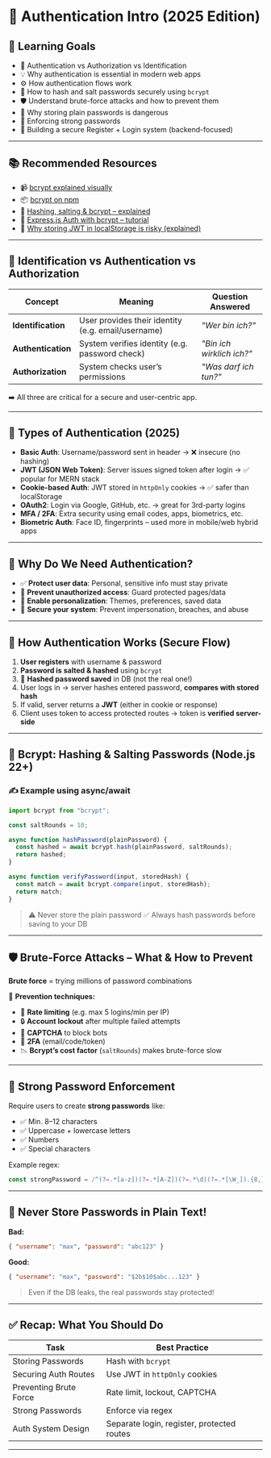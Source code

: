# 🔐 Authentication Intro (2025 Edition)

## 🎯 Learning Goals

- 🔎 Authentication vs Authorization vs Identification
- 💡 Why authentication is essential in modern web apps
- ⚙️ How authentication flows work
- 🧂 How to hash and salt passwords securely using `bcrypt`
- 🛡️ Understand brute-force attacks and how to prevent them
- 🚫 Why storing plain passwords is dangerous
- 💪 Enforcing strong passwords
- 🧾 Building a secure Register + Login system (backend-focused)

---

## 📚 Recommended Resources

- 📹 [bcrypt explained visually](https://bcrypt.online/)
- 📦 [bcrypt on npm](https://www.npmjs.com/package/bcrypt)
- 🎥 [Hashing, salting & bcrypt – explained](https://www.youtube.com/watch?v=qgpsIBLvrGY)
- 🎥 [Express.js Auth with bcrypt – tutorial](https://www.youtube.com/watch?v=Ud5xKCYQTjM)
- 🎥 [Why storing JWT in localStorage is risky (explained)](https://www.youtube.com/watch?v=3_WFZTIxDW4)

---

## 🧠 Identification vs Authentication vs Authorization

| Concept            | Meaning                                            | Question Answered         |
| ------------------ | -------------------------------------------------- | ------------------------- |
| **Identification** | User provides their identity (e.g. email/username) | _"Wer bin ich?"_          |
| **Authentication** | System verifies identity (e.g. password check)     | _"Bin ich wirklich ich?"_ |
| **Authorization**  | System checks user’s permissions                   | _"Was darf ich tun?"_     |

➡️ All three are critical for a secure and user-centric app.

---

## 🔐 Types of Authentication (2025)

- **Basic Auth**: Username/password sent in header → ❌ insecure (no hashing)
- **JWT (JSON Web Token)**: Server issues signed token after login → ✅ popular for MERN stack
- **Cookie-based Auth**: JWT stored in `httpOnly` cookies → ✅ safer than localStorage
- **OAuth2**: Login via Google, GitHub, etc. → great for 3rd-party logins
- **MFA / 2FA**: Extra security using email codes, apps, biometrics, etc.
- **Biometric Auth**: Face ID, fingerprints – used more in mobile/web hybrid apps

---

## 🤔 Why Do We Need Authentication?

- ✅ **Protect user data**: Personal, sensitive info must stay private
- 🚫 **Prevent unauthorized access**: Guard protected pages/data
- 👤 **Enable personalization**: Themes, preferences, saved data
- 🔐 **Secure your system**: Prevent impersonation, breaches, and abuse

---

## 🔄 How Authentication Works (Secure Flow)

1. **User registers** with username & password
2. **Password is salted & hashed** using `bcrypt`
3. 🔐 **Hashed password saved** in DB (not the real one!)
4. User logs in → server hashes entered password, **compares with stored hash**
5. If valid, server returns a **JWT** (either in cookie or response)
6. Client uses token to access protected routes → token is **verified server-side**

---

## 🧂 Bcrypt: Hashing & Salting Passwords (Node.js 22+)

### ✍️ Example using async/await

```js
import bcrypt from "bcrypt";

const saltRounds = 10;

async function hashPassword(plainPassword) {
  const hashed = await bcrypt.hash(plainPassword, saltRounds);
  return hashed;
}

async function verifyPassword(input, storedHash) {
  const match = await bcrypt.compare(input, storedHash);
  return match;
}
```

> ⚠️ Never store the plain password
> ✅ Always hash passwords before saving to your DB

---

## 🛡️ Brute-Force Attacks – What & How to Prevent

**Brute force** = trying millions of password combinations

🧱 **Prevention techniques:**

- 🚦 **Rate limiting** (e.g. max 5 logins/min per IP)
- 🔒 **Account lockout** after multiple failed attempts
- 🤖 **CAPTCHA** to block bots
- 🔑 **2FA** (email/code/token)
- 📉 **Bcrypt’s cost factor** (`saltRounds`) makes brute-force slow

---

## 🔐 Strong Password Enforcement

Require users to create **strong passwords** like:

- ✅ Min. 8–12 characters
- ✅ Uppercase + lowercase letters
- ✅ Numbers
- ✅ Special characters

Example regex:

```js
const strongPassword = /^(?=.*[a-z])(?=.*[A-Z])(?=.*\d)(?=.*[\W_]).{8,}$/;
```

---

## 🚫 Never Store Passwords in Plain Text!

**Bad:**

```json
{ "username": "max", "password": "abc123" }
```

**Good:**

```json
{ "username": "max", "password": "$2b$10$abc...123" }
```

> Even if the DB leaks, the real passwords stay protected!

---

## ✅ Recap: What You Should Do

| Task                   | Best Practice                              |
| ---------------------- | ------------------------------------------ |
| Storing Passwords      | Hash with `bcrypt`                         |
| Securing Auth Routes   | Use JWT in `httpOnly` cookies              |
| Preventing Brute Force | Rate limit, lockout, CAPTCHA               |
| Strong Passwords       | Enforce via regex                          |
| Auth System Design     | Separate login, register, protected routes |

---
